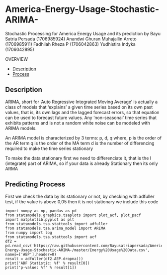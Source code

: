 # America-Energy-Usage-Stochastic-ARIMA-
Stochastic Processing for America Energy Usage and its prediction
by
Bayu Satria Persada              (1706985924)
Anandwi Ghuran Muhajallin Arreto (1706985911)
Fadhilah Rheza P                 (1706042863) 
Yudhistira Indyka                (1706042895)

OVERVIEW

* [Description](#Description)
* [Process](#Predicting_Process)

## Description

ARIMA, short for ‘Auto Regressive Integrated Moving Average’ is actually a class of models that ‘explains’ a given time series based on its own past values, that is, its own lags and the lagged forecast errors, so that equation can be used to forecast future values. Any ‘non-seasonal’ time series that exhibits patterns and is not a random white noise can be modeled with ARIMA models.

An ARIMA model is characterized by 3 terms: p, d, q 
where,
p is the order of the AR term
q is the order of the MA term
d is the number of differencing required to make the time series stationary

To make the data stationary first we need to differenciate it, that is the I (integrate) part of ARIMA, so if your data is already Stationary then its only ARMA

## Predicting Process

First we check the data by its stationary or not, by checking with adfuller test, if the value is above 0,05 then it is not stationary
we include this code


```
import numpy as np, pandas as pd
from statsmodels.graphics.tsaplots import plot_acf, plot_pacf
import matplotlib.pyplot as plt
from statsmodels.tsa.stattools import adfuller
from statsmodels.tsa.arima_model import ARIMA
from numpy import log
from statsmodels.tsa.stattools import acf
df2 = pd.read_csv('https://raw.githubusercontent.com/Bayusatriapersada/America-Energy-Usage-Stochastic-ARIMA-/master/Energy%20Usage%20Data.csv', names=['AEP'],header=0)
result = adfuller(df2.AEP.dropna())
print('ADF Statistic: %f' % result[0])
print('p-value: %f' % result[1])
```


